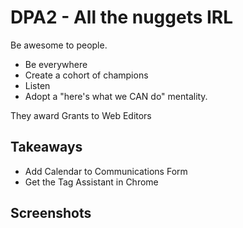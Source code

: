 # DPA2 - All the nuggets IRL

Be awesome to people.
- Be everywhere 
- Create a cohort of champions
- Listen
- Adopt a "here's what we CAN do" mentality.

They award Grants to Web Editors

## Takeaways
- Add Calendar to Communications Form
- Get the Tag Assistant in Chrome

## Screenshots
